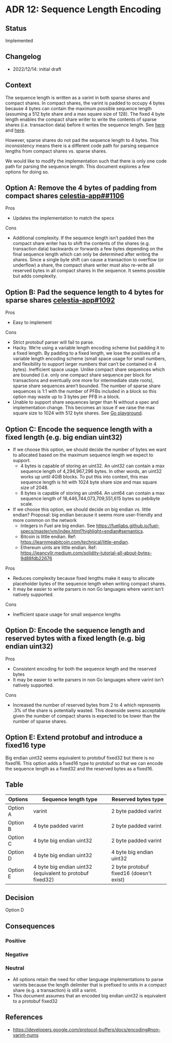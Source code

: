 # ADR 12: Sequence Length Encoding

## Status

Implemented

## Changelog

- 2022/12/14: initial draft

## Context

The sequence length is written as a varint in both sparse shares and compact shares. In compact shares, the varint is padded to occupy 4 bytes because 4 bytes can contain the maximum possible sequence length (assuming a 512 byte share and a max square size of 128). The fixed 4 byte length enables the compact share writer to write the contents of sparse shares (i.e. transaction data) before it writes the sequence length. See [here](https://github.com/celestiaorg/celestia-app/blob/76153bf7f3263734f31e7afd84f1e48a2f573599/pkg/shares/split_compact_shares.go#L132-L145) and [here](https://github.com/celestiaorg/celestia-app/blob/76153bf7f3263734f31e7afd84f1e48a2f573599/pkg/shares/split_compact_shares.go#L113).

However, sparse shares do not pad the sequence length to 4 bytes. This inconsistency means there is a different code path for parsing sequence lengths from compact shares vs. sparse shares.

We would like to modify the implementation such that there is only one code path for parsing the sequence length. This document explores a few options for doing so.

## Option A: Remove the 4 bytes of padding from compact shares [celestia-app##1106](https://github.com/celestiaorg/celestia-app/issues/1106)

Pros

- Updates the implementation to match the specs

Cons

- Additional complexity. If the sequence length isn’t padded then the compact share writer has to shift the contents of the shares (e.g. transaction data) backwards or forwards a few bytes depending on the final sequence length which can only be determined after writing the shares. Since a single byte shift can cause a transaction to overflow (or underflow) a share, the compact share writer must also re-write all reserved bytes in all compact shares in the sequence. It seems possible but adds complexity.

## Option B: Pad the sequence length to 4 bytes for sparse shares [celestia-app#1092](https://github.com/celestiaorg/celestia-app/issues/1092)

Pros

- Easy to implement

Cons

- Strict protobuf parser will fail to parse.
- Hacky. We’re using a variable length encoding scheme but padding it to a fixed length. By padding to a fixed length, we lose the positives of a variable length encoding scheme (small space usage for small numbers, and flexibility to support larger numbers that can’t be contained in 4 bytes).
Inefficient space usage. Unlike compact share sequences which are bounded (i.e. only one compact share sequence per block for transactions and eventually one more for intermediate state roots), sparse share sequences aren’t bounded. The number of sparse share sequences is 1:1 with the number of PFBs included in a block so this option may waste up to 3 bytes per PFB in a block.
- Unable to support share sequences larger than N without a spec and implementation change. This becomes an issue if we raise the max square size to 1024 with 512 byte shares. See [Go playground](https://go.dev/play/p/xXsk4bIyCQS).

## Option C: Encode the sequence length with a fixed length (e.g. big endian uint32)

- If we choose this option, we should decide the number of bytes we want to allocated based on the maximum sequence length we expect to support.
  - 4 bytes is capable of storing an uint32. An uint32 can contain a max sequence length of 4,294,967,296 bytes. In other words, an uint32 works up until 4GiB blocks. To put this into context, this max sequence length is hit with 1024 byte share size and max square size of 2048.
  - 8 bytes is capable of storing an uint64. An uint64 can contain a max sequence length of 18,446,744,073,709,551,615 bytes so pebibyte scale.
- If we choose this option, we should decide on big endian vs. little endian? Proposal: big endian because it seems more user-friendly and more common on the network
  - Integers in Fuel are big endian. See <https://fuellabs.github.io/fuel-specs/master/vm/index.html?highlight=endian#semantics>.
  <!-- markdown-link-check-disable -->
  - Bitcoin is little endian. Ref: <https://learnmeabitcoin.com/technical/little-endian>.
  <!-- markdown-link-check-enable -->
  - Ethereum uints are little endian. Ref: <https://jeancvllr.medium.com/solidity-tutorial-all-about-bytes-9d88fdb22676>

Pros

- Reduces complexity because fixed lengths make it easy to allocate placeholder bytes of the sequence length when writing compact shares.
- It may be easier to write parsers in non Go languages where varint isn't natively supported.

Cons

- Inefficient space usage for small sequence lengths

## Option D: Encode the sequence length and reserved bytes with a fixed length (e.g. big endian uint32)

Pros

- Consistent encoding for both the sequence length and the reserved bytes
- It may be easier to write parsers in non Go languages where varint isn't natively supported.

Cons

- Increased the number of reserved bytes from 2 to 4 which represents .3% of the share is potentially wasted. This downside seems acceptable given the number of compact shares is expected to be lower than the number of sparse shares.

## Option E: Extend protobuf and introduce a fixed16 type

Big endian uint32 seems equivalent to protobuf fixed32 but there is no fixed16. This option adds a fixed16 type to protobuf so that we can encode the sequence length as a fixed32 and the reserved bytes as a fixed16.

## Table

| Options  | Sequence length type                                      | Reserved bytes type                     |
| -------- | --------------------------------------------------------- | --------------------------------------- |
| Option A | varint                                                    | 2 byte padded varint                    |
| Option B | 4 byte padded varint                                      | 2 byte padded varint                    |
| Option C | 4 byte big endian uint32                                  | 2 byte padded varint                    |
| Option D | 4 byte big endian uint32                                  | 4 byte big endian uint32                |
| Option E | 4 byte big endian uint32 (equivalent to protobuf fixed32) | 2 byte protobuf fixed16 (doesn't exist) |

## Decision

Option D

## Consequences

### Positive

### Negative

### Neutral

- All options retain the need for other language implementations to parse varints because the length delimiter that is prefixed to units in a compact share (e.g. a transaction) is still a varint.
- This document assumes that an encoded big endian uint32 is equivalent to a protobuf fixed32

## References

- <https://developers.google.com/protocol-buffers/docs/encoding#non-varint-nums>
